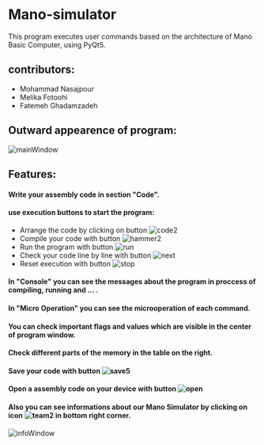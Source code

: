 # Mano-simulator
This program executes user commands based on the architecture of Mano Basic Computer, using PyQt5.

## contributors:
* Mohammad Nasajpour
* Melika Fotoohi
* Fatemeh Ghadamzadeh

## Outward appearence of program:

![mainWindow](https://user-images.githubusercontent.com/80758012/172605615-9c6c90b8-27aa-4850-a296-e96b03ff7f03.png)

## Features:

 #### Write your assembly code in section "Code".
 #### use execution buttons to start the program:
* Arrange the code by clicking on button ![code2](https://user-images.githubusercontent.com/80758012/172587521-a43dbbf6-8ec5-4b47-8b7f-a3e63aacff11.png)
* Compile your code with button ![hammer2](https://user-images.githubusercontent.com/80758012/172587806-c4750d32-0d0f-4be2-8cf6-38714c2c3787.png)
* Run the program with button ![run](https://user-images.githubusercontent.com/80758012/172587964-4a984f40-97e7-40df-80b6-c8cea742b76b.png)
* Check your code line by line with button ![next](https://user-images.githubusercontent.com/80758012/172606256-a6cc047d-8d79-406c-a563-60d2aa08ead3.png)
* Reset execution with button ![stop](https://user-images.githubusercontent.com/80758012/172588788-7795e9b3-af1d-4ea7-aaad-7f31e9779ca6.png)
 #### In "Console" you can see the messages about the program in proccess of compiling, running and ... .
 #### In "Micro Operation" you can see the microoperation of each command.
 #### You can check important flags and values which are visible in the center of program window.
 #### Check different parts of the memory in the table on the right.
#### Save your code with button   ![save5](https://user-images.githubusercontent.com/80758012/172591856-f5a871a0-caf9-4377-967f-2ff3af9fe1b8.png)
#### Open a assembly code on your device with button  ![open](https://user-images.githubusercontent.com/80758012/172592061-f9f06a8d-812a-4a44-b1c2-a6d89c8f0175.png)
#### Also you can see informations about our Mano Simulator by clicking on icon  ![team2](https://user-images.githubusercontent.com/80758012/172592231-37b2ab76-25bd-4a6c-a656-c19af6950553.png)   in bottom right corner.
![infoWindow](https://user-images.githubusercontent.com/80758012/172606938-82783f05-0cc6-4f68-8bf1-d74a11037534.png)


